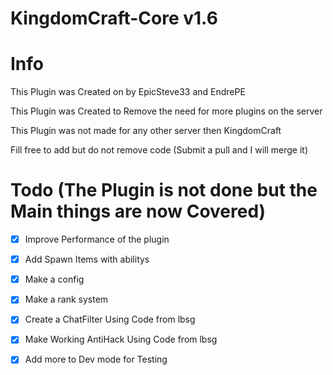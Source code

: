 # KingdomCraft-Core v1.6

# Info

This Plugin was Created on by EpicSteve33 and EndrePE

This Plugin was Created to Remove the need for more plugins on the server

This Plugin was not made for any other server then KingdomCraft

Fill free to add but do not remove code (Submit a pull and I will merge it)

# Todo (The Plugin is not done but the Main things are now Covered)

- [x] Improve Performance of the plugin

- [x] Add Spawn Items with abilitys

- [x] Make a config 

- [x] Make a rank system 

- [x] Create a ChatFilter Using Code from lbsg

- [x] Make Working AntiHack Using Code from lbsg

- [x] Add more to Dev mode for Testing
